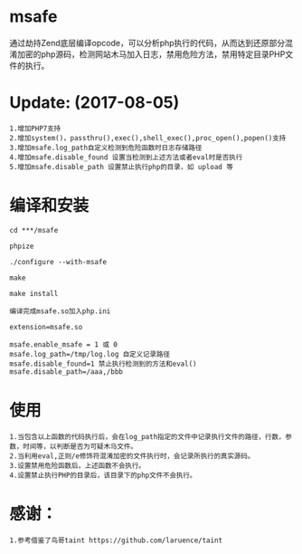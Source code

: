 msafe
=====

通过劫持Zend底层编译opcode，可以分析php执行的代码，从而达到还原部分混淆加密的php源码，检测网站木马加入日志，禁用危险方法，禁用特定目录PHP文件的执行。

Update: (2017-08-05)
===
	1.增加PHP7支持
	2.增加system()，passthru(),exec(),shell_exec(),proc_open(),popen()支持
	3.增加msafe.log_path自定义检测到危险函数时日志存储路径
	4.增加msafe.disable_found 设置当检测到上述方法或者eval时是否执行
	5.增加msafe.disable_path 设置禁止执行php的目录，如 upload 等

编译和安装
===
  	cd ***/msafe
  
  	phpize
  
	./configure --with-msafe
	
	make
	
	make install
	
	编译完成msafe.so加入php.ini
	
	extension=msafe.so
	
	msafe.enable_msafe = 1 或 0
	msafe.log_path=/tmp/log.log 自定义记录路径
	msafe.disable_found=1 禁止执行检测到的方法和eval()
	msafe.disable_path=/aaa,/bbb
使用
===
	1.当包含以上函数的代码执行后，会在log_path指定的文件中记录执行文件的路径，行数，参数，时间等，以判断是否为可疑木马文件。
	2.当利用eval,正则/e修饰符混淆加密的文件执行时，会记录所执行的真实源码。
	3.设置禁用危险函数后，上述函数不会执行。
	4.设置禁止执行PHP的目录后，该目录下的php文件不会执行。
感谢：
===
	1.参考借鉴了鸟哥taint https://github.com/laruence/taint
